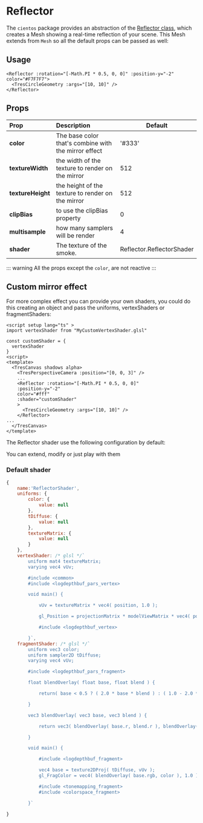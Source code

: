 # Reflector

The `cientos` package provides an abstraction of the [Reflector class](https://github.com/mrdoob/three.js/blob/dev/examples/jsm/objects/Reflector.js), which creates a Mesh showing a real-time reflection of your scene.  This Mesh extends from `Mesh` so all the default props can be passed as well:

## Usage

```vue{2}
<Reflector :rotation="[-Math.PI * 0.5, 0, 0]" :position-y="-2" color="#F7F7F7">
  <TresCircleGeometry :args="[10, 10]" />
</Reflector>
```
## Props

| Prop              | Description                                          | Default                   |
| :---------------- | :--------------------------------------------------- | ------------------------- |
| **color**         | The base color that's combine with the mirror effect | '#333'                 |
| **textureWidth**  | the width of the texture to render on the mirror     | 512                       |
| **textureHeight** | the height of the texture to render on the mirror    | 512                       |
| **clipBias**      | to use the clipBias property                         | 0                         |
| **multisample**   | how many samplers will be render                     | 4                         |
| **shader**        | The texture of the smoke.                            | Reflector.ReflectorShader |

::: warning
All the props except the `color`, are not reactive
:::

## Custom mirror effect

For more complex effect you can provide your own shaders, you could do this creating an object and pass the uniforms, vertexShaders or fragmentShaders:

```vue{2,4-6,15}
<script setup lang="ts" >
import vertexShader from "MyCustomVertexShader.glsl"

const customShader = {
  vertexShader
}
<script>
<template>
  <TresCanvas shadows alpha>
    <TresPerspectiveCamera :position="[0, 0, 3]" />
    ...
    <Reflector :rotation="[-Math.PI * 0.5, 0, 0]"
    :position-y="-2"
    color="#fff"
    :shader="customShader"
    >
      <TresCircleGeometry :args="[10, 10]" />
    </Reflector>
...
  </TresCanvas>
</template>
```
The Reflector shader use the following configuration by default:

You can extend, modify or just play with them

### Default shader

```js
{
	name:'ReflectorShader',
	uniforms: {
		color: {
			value: null
		},
		tDiffuse: {
			value: null
		},
		textureMatrix: {
			value: null
		}
	},
	vertexShader: /* glsl */`
		uniform mat4 textureMatrix;
		varying vec4 vUv;

		#include <common>
		#include <logdepthbuf_pars_vertex>

		void main() {

			vUv = textureMatrix * vec4( position, 1.0 );

			gl_Position = projectionMatrix * modelViewMatrix * vec4( position, 1.0 );

			#include <logdepthbuf_vertex>

		}`,
	fragmentShader: /* glsl */`
		uniform vec3 color;
		uniform sampler2D tDiffuse;
		varying vec4 vUv;

		#include <logdepthbuf_pars_fragment>

		float blendOverlay( float base, float blend ) {

			return( base < 0.5 ? ( 2.0 * base * blend ) : ( 1.0 - 2.0 * ( 1.0 - base ) * ( 1.0 - blend ) ) );

		}

		vec3 blendOverlay( vec3 base, vec3 blend ) {

			return vec3( blendOverlay( base.r, blend.r ), blendOverlay( base.g, blend.g ), blendOverlay( base.b, blend.b ) );

		}

		void main() {

			#include <logdepthbuf_fragment>

			vec4 base = texture2DProj( tDiffuse, vUv );
			gl_FragColor = vec4( blendOverlay( base.rgb, color ), 1.0 );

			#include <tonemapping_fragment>
			#include <colorspace_fragment>

		}`

}
```